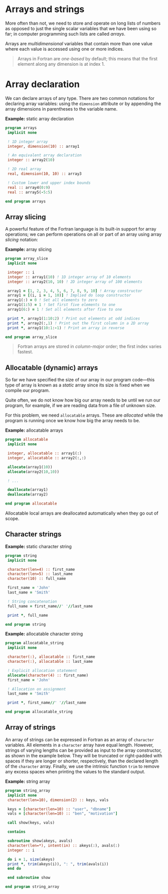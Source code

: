 

# Arrays and strings


More often than not, we need to store and operate on long lists of numbers as opposed to just the single scalar variables
that we have been using so far; in computer programming such lists are called *arrays*.


Arrays are *multidimensional* variables that contain more than one value
where each value is accessed using one or more indices.



> 
> Arrays in Fortran are *one-based* by default; this means
> that the first element along any dimension is at index 1.
> 
> 
> 




# Array declaration


We can declare arrays of any type. There are two common notations for declaring array variables:
using the `dimension` attribute or by appending the array dimensions in parentheses to the variable name.


**Example:** static array declaration



```f
program arrays
 implicit none

 ! 1D integer array
 integer, dimension(10) :: array1

 ! An equivalent array declaration
 integer :: array2(10)

 ! 2D real array
 real, dimension(10, 10) :: array3

 ! Custom lower and upper index bounds
 real :: array4(0:9)
 real :: array5(-5:5)

end program arrays

```



## Array slicing


A powerful feature of the Fortran language is its built-in support for array operations;
we can perform operations on all or part of an array using array *slicing* notation:


**Example:** array slicing



```f
program array_slice
 implicit none

 integer :: i
 integer :: array1(10) ! 1D integer array of 10 elements
 integer :: array2(10, 10) ! 2D integer array of 100 elements

 array1 = [1, 2, 3, 4, 5, 6, 7, 8, 9, 10] ! Array constructor
 array1 = [(i, i = 1, 10)] ! Implied do loop constructor
 array1(:) = 0 ! Set all elements to zero
 array1(1:5) = 1 ! Set first five elements to one
 array1(6:) = 1 ! Set all elements after five to one

 print *, array1(1:10:2) ! Print out elements at odd indices
 print *, array2(:,1) ! Print out the first column in a 2D array
 print *, array1(10:1:-1) ! Print an array in reverse

end program array_slice

```



> 
> Fortran arrays are stored in *column-major* order; the first
> index varies fastest.
> 
> 
> 




## Allocatable (dynamic) arrays


So far we have specified the size of our array in our program code—this
type of array is known as a *static* array since its size is fixed when
we compile our program.


Quite often, we do not know how big our array needs to be until we run our program, for example, if we are reading data from a file of unknown size.


For this problem, we need `allocatable` arrays.
These are *allocated* while the program is running once we know how big the array needs to be.


**Example:** allocatable arrays



```f
program allocatable
 implicit none

 integer, allocatable :: array1(:)
 integer, allocatable :: array2(:,:)

 allocate(array1(10))
 allocate(array2(10,10))

 ! ...

 deallocate(array1)
 deallocate(array2)

end program allocatable

```


Allocatable local arrays are deallocated automatically
when they go out of scope.




## Character strings


**Example:** static character string



```f
program string
 implicit none

 character(len=4) :: first_name
 character(len=5) :: last_name
 character(10) :: full_name

 first_name = 'John'
 last_name = 'Smith'

 ! String concatenation
 full_name = first_name//' '//last_name

 print *, full_name

end program string

```


**Example:** allocatable character string



```f
program allocatable_string
 implicit none

 character(:), allocatable :: first_name
 character(:), allocatable :: last_name

 ! Explicit allocation statement
 allocate(character(4) :: first_name)
 first_name = 'John'

 ! Allocation on assignment
 last_name = 'Smith'

 print *, first_name//' '//last_name

end program allocatable_string

```




## Array of strings


An array of strings can be expressed in Fortran as an array of `character` variables.
All elements in a `character` array have equal length.
However, strings of varying lengths can be provided as input to the array constructor, as shown in the example below.
They will be truncated or right-padded with spaces if they are longer or shorter, respectively, than the declared length of the `character` array.
Finally, we use the intrinsic function `trim` to remove any excess spaces when printing the values to the standard output.


**Example:** string array



```f
program string_array
 implicit none
 character(len=10), dimension(2) :: keys, vals

 keys = [character(len=10) :: "user", "dbname"]
 vals = [character(len=10) :: "ben", "motivation"]

 call show(keys, vals)

 contains

 subroutine show(akeys, avals)
 character(len=*), intent(in) :: akeys(:), avals(:)
 integer :: i

 do i = 1, size(akeys)
 print *, trim(akeys(i)), ": ", trim(avals(i))
 end do

 end subroutine show

end program string_array

```












